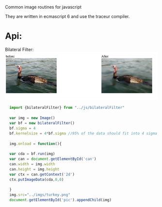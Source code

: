 Common image routines for javascript

They are written in ecmascript 6 and use the traceur compiler.



Api:
========
Bilateral Filter:
![Alt text](/imgs/bilateralExample.png?raw=true "Optional Title")
```javascript
  import {bilateralFilter} from "../js/bilateralFilter"

  var img = new Image()
  var bf = new bilateralFilter()
  bf.sigma = 4
  bf.kernelsize = 4*bf.sigma //95% of the data should fit into 4 sigma

  img.onload = function(){

  var cda = bf.run(img)
  var can = document.getElementById('can')
  can.width = img.width
  can.height = img.height
  var ctx = can.getContext('2d')
  ctx.putImageData(cda,0,0)

  }
  img.src="../imgs/turkey.png"
  document.getElementById('pic').appendChild(img)

```
